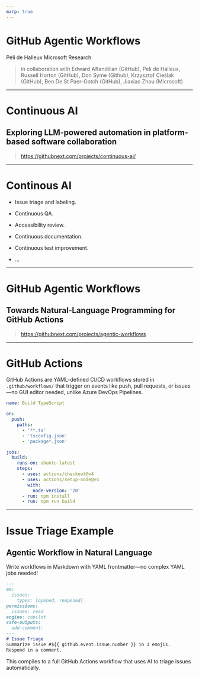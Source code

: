 ```yaml
---
marp: true
---
```


# GitHub Agentic Workflows
Peli de Halleux
Microsoft Research

> in collaboration with Edward Aftandilian (GitHub), Peli de Halleux, Russell Horton (GitHub), Don Syme (Github),
Krzysztof Cieślak (GitHub), Ben De St Paer-Gotch (GitHub), Jiaxiao Zhou (Microsoft)

---

# Continuous AI
## Exploring LLM-powered automation in platform-based software collaboration

> https://githubnext.com/projects/continuous-ai/

---

# Continous AI

- Issue triage and labeling.

- Continuous QA.

- Accessibility review.

- Continuous documentation.

- Continuous test improvement.

- ...

---

# GitHub Agentic Workflows
## Towards Natural‑Language Programming for GitHub Actions



> https://githubnext.com/projects/agentic-workflows

---

# GitHub Actions

GitHub Actions are YAML-defined CI/CD workflows stored in `.github/workflows/` that trigger on events like push, pull requests, or issues—no GUI editor needed, unlike Azure DevOps Pipelines.

```yaml
name: Build TypeScript

on:
  push:
    paths:
      - '**.ts'
      - 'tsconfig.json'
      - 'package*.json'

jobs:
  build:
    runs-on: ubuntu-latest
    steps:
      - uses: actions/checkout@v4
      - uses: actions/setup-node@v4
        with:
          node-version: '20'
      - run: npm install
      - run: npm run build
```

---

# Issue Triage Example
## Agentic Workflow in Natural Language

Write workflows in Markdown with YAML frontmatter—no complex YAML jobs needed!

```markdown
---
on:
  issues:
    types: [opened, reopened]
permissions:
  issues: read
engine: copilot
safe-outputs:
  add-comment:
---
# Issue Triage
Summarize issue #${{ github.event.issue.number }} in 3 emojis. 
Respond in a comment.
```

This compiles to a full GitHub Actions workflow that uses AI to triage issues automatically.

